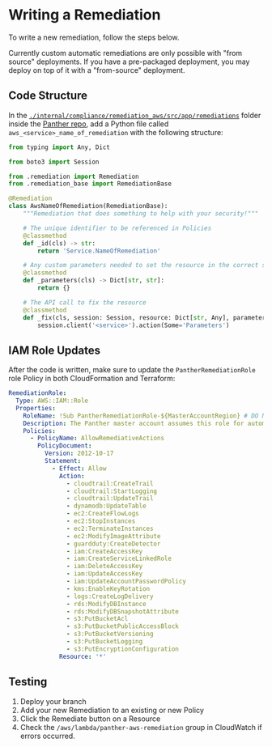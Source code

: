 # Writing a Remediation

To write a new remediation, follow the steps below.

Currently custom automatic remediations are only possible with "from source" deployments. If you have a pre-packaged deployment, you may deploy on top of it with a "from-source" deployment.

## Code Structure

In the [`./internal/compliance/remediation_aws/src/app/remediations`](https://github.com/panther-labs/panther/tree/master/internal/compliance/remediation_aws/src/app/remediations) folder inside the [Panther repo](https://github.com/panther-labs/panther), add a Python file called `aws_<service>_name_of_remediation` with the following structure:

```python
from typing import Any, Dict

from boto3 import Session

from .remediation import Remediation
from .remediation_base import RemediationBase

@Remediation
class AwsNameOfRemediation(RemediationBase):
    """Remediation that does something to help with your security!"""

    # The unique identifier to be referenced in Policies
    @classmethod
    def _id(cls) -> str:
        return 'Service.NameOfRemediation'

    # Any custom parameters needed to set the resource in the correct state
    @classmethod
    def _parameters(cls) -> Dict[str, str]:
        return {}

    # The API call to fix the resource
    @classmethod
    def _fix(cls, session: Session, resource: Dict[str, Any], parameters: Dict[str, str]) -> None:
        session.client('<service>').action(Some='Parameters')
```

## IAM Role Updates

After the code is written, make sure to update the `PantherRemediationRole` role Policy in both CloudFormation and Terraform:

```yaml
RemediationRole:
  Type: AWS::IAM::Role
  Properties:
    RoleName: !Sub PantherRemediationRole-${MasterAccountRegion} # DO NOT CHANGE! backend.yml CF depends on this name
    Description: The Panther master account assumes this role for automatic remediation of policy violations
    Policies:
      - PolicyName: AllowRemediativeActions
        PolicyDocument:
          Version: 2012-10-17
          Statement:
            - Effect: Allow
              Action:
                - cloudtrail:CreateTrail
                - cloudtrail:StartLogging
                - cloudtrail:UpdateTrail
                - dynamodb:UpdateTable
                - ec2:CreateFlowLogs
                - ec2:StopInstances
                - ec2:TerminateInstances
                - ec2:ModifyImageAttribute
                - guardduty:CreateDetector
                - iam:CreateAccessKey
                - iam:CreateServiceLinkedRole
                - iam:DeleteAccessKey
                - iam:UpdateAccessKey
                - iam:UpdateAccountPasswordPolicy
                - kms:EnableKeyRotation
                - logs:CreateLogDelivery
                - rds:ModifyDBInstance
                - rds:ModifyDBSnapshotAttribute
                - s3:PutBucketAcl
                - s3:PutBucketPublicAccessBlock
                - s3:PutBucketVersioning
                - s3:PutBucketLogging
                - s3:PutEncryptionConfiguration
              Resource: '*'
```

## Testing

1. Deploy your branch
2. Add your new Remediation to an existing or new Policy
3. Click the Remediate button on a Resource
4. Check the `/aws/lambda/panther-aws-remediation` group in CloudWatch if errors occurred.
